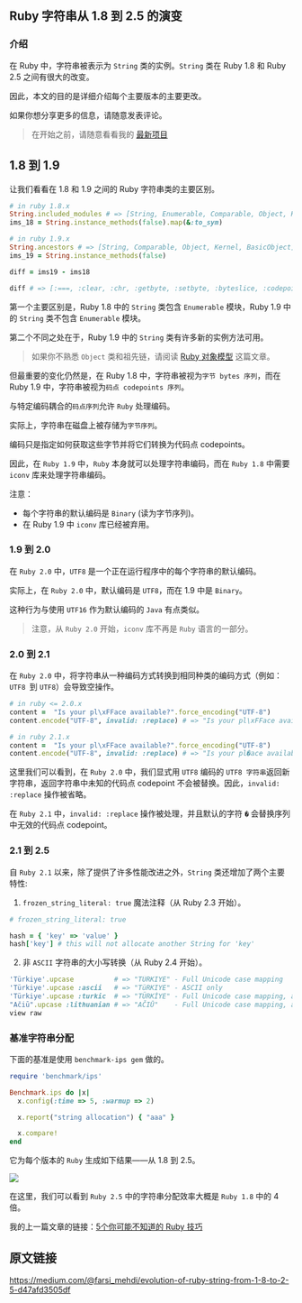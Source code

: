 ## Ruby 字符串从 1.8 到 2.5 的演变

### 介绍
在 Ruby 中，字符串被表示为 `String` 类的实例。`String` 类在 Ruby 1.8 和 Ruby 2.5 之间有很大的改变。

因此，本文的目的是详细介绍每个主要版本的主要更改。

如果你想分享更多的信息，请随意发表评论。

> 在开始之前，请随意看看我的 [最新项目](https://www.rubycademy.com/)

## 1.8 到 1.9

让我们看看在 1.8 和 1.9 之间的 Ruby 字符串类的主要区别。
```ruby
# in ruby 1.8.x
String.included_modules # => [String, Enumerable, Comparable, Object, Kernel]
ims_18 = String.instance_methods(false).map(&:to_sym)

# in ruby 1.9.x
String.ancestors # => [String, Comparable, Object, Kernel, BasicObject]
ims_19 = String.instance_methods(false)

diff = ims19 - ims18

diff # => [:===, :clear, :chr, :getbyte, :setbyte, :byteslice, :codepoints, :prepend, :ord, :each_codepoint, :encoding, :force_encoding, :valid_encoding?, :ascii_only?, :encode, :encode!, :to_r, :to_c]
```
第一个主要区别是，Ruby 1.8 中的 `String` 类包含 `Enumerable` 模块，Ruby 1.9 中的 `String` 类不包含 `Enumerable` 模块。

第二个不同之处在于，Ruby 1.9 中的 `String` 类有许多新的实例方法可用。

>如果你不熟悉 `Object` 类和祖先链，请阅读 [Ruby 对象模型](https://medium.com/@farsi_mehdi/ruby-object-model-part-1-4d06fa486bec) 这篇文章。

但最重要的变化仍然是，在 Ruby 1.8 中，字符串被视为`字节 bytes 序列`，而在 Ruby 1.9 中，字符串被视为`码点 codepoints 序列`。

与特定编码耦合的`码点序列`允许 `Ruby` 处理编码。

实际上，字符串在磁盘上被存储为`字节序列`。

编码只是指定如何获取这些字节并将它们转换为代码点 codepoints。

因此，在 `Ruby 1.9` 中，`Ruby` 本身就可以处理字符串编码，而在 `Ruby 1.8` 中需要 `iconv` 库来处理字符串编码。

注意：
- 每个字符串的默认编码是 `Binary` (读为字节序列)。
- 在 Ruby 1.9 中 `iconv` 库已经被弃用。

### 1.9 到 2.0
在 `Ruby 2.0` 中，`UTF8` 是一个正在运行程序中的每个字符串的默认编码。

实际上，在 `Ruby 2.0` 中，默认编码是 `UTF8`，而在 1.9 中是 `Binary`。

这种行为与使用 `UTF16` 作为默认编码的 `Java` 有点类似。

>注意，从 `Ruby 2.0` 开始，`iconv` 库不再是 `Ruby` 语言的一部分。

### 2.0 到 2.1
在 `Ruby 2.0` 中，将字符串从一种编码方式转换到相同种类的编码方式（例如：`UTF8 `到 `UTF8`）会导致空操作。

```ruby
# in ruby <= 2.0.x
content =  "Is your pl\xFFace available?".force_encoding("UTF-8")
content.encode("UTF-8", invalid: :replace) # => "Is your pl\xFFace available?"

# in ruby 2.1.x
content =  "Is your pl\xFFace available?".force_encoding("UTF-8")
content.encode("UTF-8", invalid: :replace) # => "Is your pl�ace available?"
```
这里我们可以看到，在 `Ruby 2.0` 中，我们显式用 `UTF8` 编码的 `UTF8 字符串`返回新字符串，返回字符串中未知的代码点 codepoint 不会被替换。因此，`invalid: :replace` 操作被省略。

在 `Ruby 2.1` 中，`invalid: :replace` 操作被处理，并且默认的字符 ` � ` 会替换序列中无效的代码点 codepoint。

### 2.1 到 2.5
自 `Ruby 2.1` 以来，除了提供了许多性能改进之外，`String` 类还增加了两个主要特性:

1. `frozen_string_literal: true` 魔法注释（从 Ruby 2.3 开始）。

```ruby
# frozen_string_literal: true

hash = { 'key' => 'value' }
hash['key'] # this will not allocate another String for 'key'
```

2. 非 `ASCII` 字符串的大小写转换（从 Ruby 2.4 开始）。

```ruby
'Türkiye'.upcase          # => "TÜRKIYE" - Full Unicode case mapping
'Türkiye'.upcase :ascii   # => "TüRKIYE" - ASCII only
'Türkiye'.upcase :turkic  # => "TÜRKİYE" - Full Unicode case mapping, adapted for Turkic languages
"Ačiū".upcase :lithuanian # => "AČIŪ"    - Full Unicode case mapping, adapted for Lithuanian
view raw
```

### 基准字符串分配
下面的基准是使用 `benchmark-ips gem` 做的。

```ruby
require 'benchmark/ips'

Benchmark.ips do |x|
  x.config(:time => 5, :warmup => 2)

  x.report("string allocation") { "aaa" }

  x.compare!
end
```
它为每个版本的 `Ruby` 生成如下结果——从 1.8 到 2.5。

![](https://ws4.sinaimg.cn/large/006tNbRwly1fwi1n62lxdj30m80ciaa6.jpg)

在这里，我们可以看到 `Ruby 2.5` 中的字符串分配效率大概是 `Ruby 1.8` 中的 4 倍。

我的上一篇文章的链接：[5个你可能不知道的 Ruby 技巧](https://medium.com/@farsi_mehdi/5-ruby-tips-you-probably-dont-know-76fee34cfd0c)

## 原文链接
https://medium.com/@farsi_mehdi/evolution-of-ruby-string-from-1-8-to-2-5-d47afd3505df
